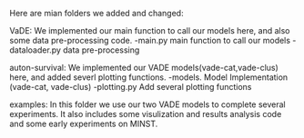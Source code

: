 Here are mian folders we added and changed:

VaDE: We implemented our main function to call our models here, and also some data pre-processing code.
  -main.py main   function to call our models
  -dataloader.py   data pre-processing

auton-survival: We implemented our VADE models(vade-cat,vade-clus) here, and added severl plotting functions.
  -models.  Model Implementation (vade-cat, vade-clus)
  -plotting.py Add several plotting functions

examples: In this folder we use our two VADE models to complete several experiments. It also includes some visulization and results analysis code and some early experiments on MINST.


